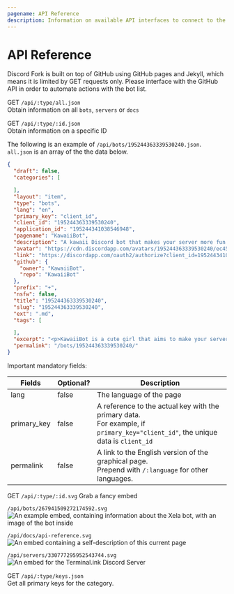 ```yaml
---
pagename: API Reference
description: Information on available API interfaces to connect to the Fork list.
---
```


# API Reference
Discord Fork is built on top of GitHub using GitHub pages and Jekyll, which means it is limited by GET requests only.
Please interface with the GitHub API in order to automate actions with the bot list.

GET `/api/:type/all.json`  
Obtain information on all `bots`, `servers` or `docs`

GET `/api/:type/:id.json`  
Obtain information on a specific ID

The following is an example of `/api/bots/195244363339530240.json`.
`all.json` is an array of the the data below.

```json
{
  "draft": false,
  "categories": [

  ],
  "layout": "item",
  "type": "bots",
  "lang": "en",
  "primary_key": "client_id",
  "client_id": "195244363339530240",
  "application_id": "195244341038546948",
  "pagename": "KawaiiBot",
  "description": "A kawaii Discord bot that makes your server more fun!",
  "avatar": "https://cdn.discordapp.com/avatars/195244363339530240/ec4594ead877809a2a53bade17f3cc94.png",
  "link": "https://discordapp.com/oauth2/authorize?client_id=195244341038546948&scope=bot",
  "github": {
    "owner": "KawaiiBot",
    "repo": "KawaiiBot"
  },
  "prefix": "+",
  "nsfw": false,
  "title": "195244363339530240",
  "slug": "195244363339530240",
  "ext": ".md",
  "tags": [

  ],
  "excerpt": "<p>KawaiiBot is a cute girl that aims to make your server more fun to be on!<br />\nPacked with fun commands like: hug, kiss, slots, coinflip, weather, time, and more!</p>\n\n",
  "permalink": "/bots/195244363339530240/"
}
```

Important mandatory fields:

Fields                 | Optional? | Description
---------------------- | --------- | -----------
lang                   | false     | The language of the page
primary_key            | false     | A reference to the actual key with the primary data.<br>For example, if `primary_key="client_id"`, the unique data is `client_id`
permalink              | false     | A link to the English version of the graphical page.<br>Prepend with `/:language` for other languages.

GET `/api/:type/:id.svg`
Grab a fancy embed

`/api/bots/267941509272174592.svg`  
![An example embed, containing information about the Xela bot, with an image of the bot inside](/api/bots/267941509272174592.svg)

`/api/docs/api-reference.svg`  
![An embed containing a self-description of this current page](/api/docs/api-reference.svg)

`/api/servers/330777295952543744.svg`  
![An embed for the Terminal.ink Discord Server](/api/servers/330777295952543744.svg)

GET `/api/:type/keys.json`  
Get all primary keys for the category.
